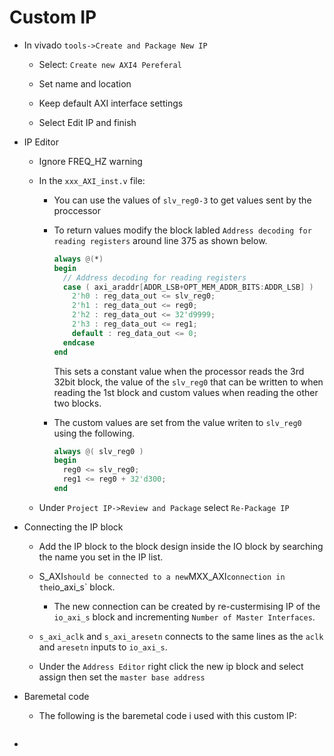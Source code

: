 # Custom IP

- In vivado `tools->Create and Package New IP`
  
  - Select: `Create new AXI4 Pereferal`
  
  - Set name and location
  
  - Keep default AXI interface settings
  
  - Select Edit IP and finish

- IP Editor
  
  - Ignore FREQ_HZ warning
  
  - In the `xxx_AXI_inst.v` file:
    
    - You can use the values of `slv_reg0-3` to get values sent by the proccessor 
    
    - To return values modify the block labled `Address decoding for reading registers` around line 375 as shown below.
      
      ```verilog
      always @(*)
      begin
        // Address decoding for reading registers
        case ( axi_araddr[ADDR_LSB+OPT_MEM_ADDR_BITS:ADDR_LSB] )
          2'h0 : reg_data_out <= slv_reg0;
          2'h1 : reg_data_out <= reg0;
          2'h2 : reg_data_out <= 32'd9999;
          2'h3 : reg_data_out <= reg1;
          default : reg_data_out <= 0;
        endcase
      end
      ```
      
      This sets a constant value when the processor reads the 3rd 32bit block, the value of the `slv_reg0` that can be written to when reading the 1st block and custom values when reading the other two blocks.
    
    - The custom values are set from the value writen to `slv_reg0` using the following.
      
      ```verilog
      always @( slv_reg0 )
      begin
        reg0 <= slv_reg0;
        reg1 <= reg0 + 32'd300;
      end
      ```
  
  - Under `Project IP->Review and Package` select `Re-Package IP`

- Connecting the IP block
  
  - Add the IP block to the block design inside the IO block by searching the name you set in the IP list.
  
  - S_AXI`should be connected to a new`MXX_AXI`connection in the`io_axi_s` block.
    
    - The new connection can be created by re-custermising IP of the `io_axi_s` block and incrementing `Number of Master Interfaces`.
  
  - `s_axi_aclk` and `s_axi_aresetn` connects to the same lines as the `aclk` and `aresetn` inputs to `io_axi_s`.
  
  - Under the `Address Editor` right click the new ip block and select assign then set the `master base address`

- Baremetal code
  
  - The following is the baremetal code i used with this custom IP:
    
    ```c
    
    ```

- 

